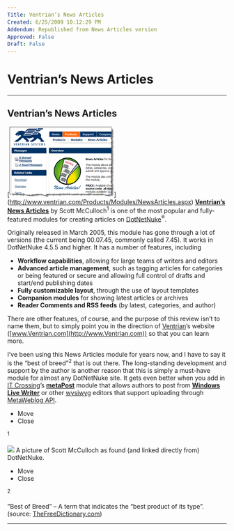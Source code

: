 ```yaml
---
Title: Ventrian’s News Articles
Created: 6/25/2009 10:12:29 PM
Addendum: Republished from News Articles version
Approved: False
Draft: False
---
```

# Ventrian’s News Articles

---

## Ventrian’s News Articles
<script type="text/javascript" src="/DesktopModules/itcMetaPost/js/ca0c21fbdc85f6a1597417732d450607.ashx?hs=1"></script>

[**[![Ventrian&#39;s News Articles Module](images/2009/WLW-VentriansNewsArticles_FB9E-image_thumb_1.png "Ventrian&#39;s News Articles Module")](images/2009/WLW-VentriansNewsArticles_FB9E-image_4.png)**](http://www.ventrian.com/Products/Modules/NewsArticles.aspx) [**Ventrian’s News Articles**](http://www.ventrian.com/Products/Modules/NewsArticles.aspx) by <!--Begin mp_html_link_1_5dadbdca-->Scott McCulloch<sup class="itcexpand-super">1</sup><!--End mp_html_link_1_5dadbdca--> is one of the most popular and fully-featured modules for creating articles on [DotNetNuke](http://www.DotNetNuke.com)<sup>®</sup>.



Originally released in March 2005, this module has gone through a lot of versions (the current being 00.07.45, commonly called 7.45). It works in DotNetNuke 4.5.5 and higher. It has a number of features, including


- **Workflow capabilities**, allowing for large teams of writers and editors
- **Advanced article management**, such as tagging articles for categories or being featured or secure and allowing full control of drafts and start/end publishing dates
- **Fully customizable layout**, through the use of layout templates
- **Companion modules** for showing latest articles or archives
- **Reader Comments and RSS feeds** (by latest, categories, and author)



There are other features, of course, and the purpose of this review isn’t to name them, but to simply point you in the direction of [Ventrian](http://www.Ventrian.com)’s website ([www.Ventrian.com](http://www.Ventrian.com)) so that you can learn more.



I’ve been using this News Articles module for years now, and I have to say it is the <!--Begin mp_html_link_2_5dadbdca-->“best of breed”<sup class="itcexpand-super">2</sup><!--End mp_html_link_2_5dadbdca--> that is out there. The long-standing development and support by the author is another reason that this is simply a must-have module for almost any DotNetNuke site. It gets even better when you add in [IT Crossing](http://www.itcrossing.com/)’s [**metaPost**](http://dnn.itcrossing.com/products/modules/metapost/) module that allows authors to post from [**Windows Live Writer**](http://windowslivewriter.spaces.live.com) or other [wysiwyg](http://en.wikipedia.org/wiki/WYSIWYG) editors that support uploading through [MetaWeblog API](http://en.wikipedia.org/wiki/MetaWeblog).





<!--Begin mp_html_detail_1_5dadbdca--> 
- Move
- Close

<sup class="itcexpand-super">1</sup><!--Begin mp_html_detail_body_1_5dadbdca--> 

![](http://www.dotnetnuke.com/Portals/25/CoreTeam/MemberPhotos/ScottMcCulloch.jpg) A picture of Scott McCulloch as found (and linked directly from) DotNetNuke.

<!--End mp_html_detail_body_1_5dadbdca-->
 <!--End mp_html_detail_1_5dadbdca--><!--Begin mp_html_detail_2_5dadbdca--> 
- Move
- Close

<sup class="itcexpand-super">2</sup><!--Begin mp_html_detail_body_2_5dadbdca--> 

”Best of Breed” – A term that indicates the “best product of its type”. (source: [TheFreeDictionary.com](http://encyclopedia2.thefreedictionary.com/best-of-breed))

<!--End mp_html_detail_body_2_5dadbdca-->
 <!--End mp_html_detail_2_5dadbdca--> 
<script src="/DesktopModules/itcMetaPost/js/m.js" type="text/javascript"></script>


---


